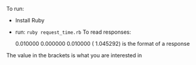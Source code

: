 To run:

- Install Ruby
- run: `ruby request_time.rb`
To read responses:

  0.010000   0.000000   0.010000 (  1.045292) is the format of a response

The value in the brackets is what you are interested in
